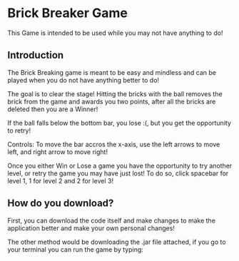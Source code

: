 # Brick Breaker Game  
This Game is intended to be used while you may not have anything to do!

## Introduction

The Brick Breaking game is meant to be easy and mindless and can be played when you do not have anything better to do!

The goal is to clear the stage! Hitting the bricks with the ball removes the brick from the game and awards you two points, after all the bricks are deleted then you are a Winner!

If the ball falls below the bottom bar, you lose :(, but you get the opportunity to retry! 

Controls:
To move the bar accros the x-axis, use the left arrows to move left, and right arrow to move right!

Once you either Win or Lose a game you have the opportunity to try another level, or retry the game you may have just lost! To do so, click spacebar for level 1, 1 for level 2 and 2 for level 3!

## How do you download?
First, you can download the code itself and make changes to make the application better and make your own personal changes!

The other method would be downloading the .jar file attached, if you go to your terminal you can run the game by typing:

